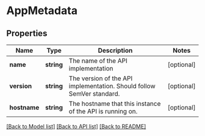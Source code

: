# AppMetadata

## Properties
Name | Type | Description | Notes
------------ | ------------- | ------------- | -------------
**name** | **string** | The name of the API implementation | [optional] 
**version** | **string** | The version of the API implementation. Should follow SemVer standard. | [optional] 
**hostname** | **string** | The hostname that this instance of the API is running on. | [optional] 

[[Back to Model list]](../README.md#documentation-for-models) [[Back to API list]](../README.md#documentation-for-api-endpoints) [[Back to README]](../README.md)


